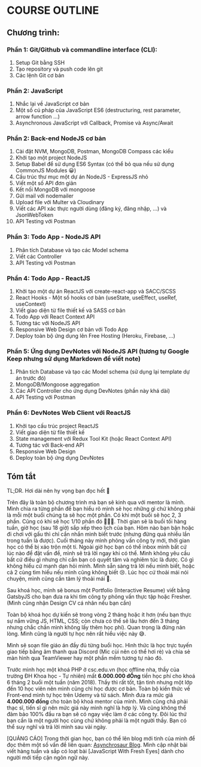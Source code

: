 # COURSE OUTLINE

## Chương trình:

### Phần 1: Git/Github và commandline interface (CLI):

1.  Setup Git bằng SSH
2. Tạo repository và push code lên git
3. Các lệnh Git cơ bản

### Phần 2: JavaScript

1. Nhắc lại về JavaScript cơ bản
2. Một số cú pháp của JavaScript ES6 (destructuring, rest parameter, arrow function ...)
3. Asynchronous JavaScript với Callback, Promise và Async/Await

### Phần 2: Back-end NodeJS cơ bản

1. Cài đặt NVM, MongoDB, Postman, MongoDB Compass các kiểu
1. Khởi tạo một project NodeJS
2. Setup Babel để sử dụng ES6 Syntax (có thể bỏ qua nếu sử dụng CommonJS Modules 😀)
3. Cấu trúc thư mục một dự án NodeJS - ExpressJS nhỏ
4. Viết một số API đơn giản
5. Kết nối MongoDB với mongoose
6. Gửi mail với nodemailer
7. Upload file với Multer và Cloudinary
8. Viết các API xác thực người dùng (đăng ký, đăng nhập, ...) và JsonWebToken
9. API Testing với Postman

### Phần 3: Todo App - NodeJS API

1. Phân tích Database và tạo các Model schema
2. Viết các Controller
3. API Testing với Postman

### Phần 4: Todo App - ReactJS

1. Khởi tạo một dự án ReactJS với create-react-app và SACC/SCSS
2. React Hooks - Một số hooks cơ bản (useState, useEffect, useRef, useContext)
3. Viết giao diện từ file thiết kế và SASS cơ bản
4. Todo App với React Context API
5. Tương tác với NodeJS API
6. Responsive Web Design cơ bản với Todo App
7. Deploy toàn bộ ứng dụng lên Free Hosting (Heroku, Firebase, ...)

### Phần 5: Ứng dụng DevNotes với NodeJS API (tương tự Google Keep nhưng sử dụng Markdown để viết note)

1. Phân tích Database và tạo các Model schema (sử dụng lại template dự án trước đó)
2. MongoDB/Mongoose aggregation
3. Các API Controller cho ứng dụng DevNotes (phần này khá dài)
4. API Testing với Postman

### Phần 6: DevNotes Web Client với ReactJS

1. Khởi tạo cấu trúc project ReactJS
2. Viết giao diện từ file thiết kế
3. State management với Redux Tool Kit (hoặc React Context API)
4. Tương tác với Back-end API
5. Responsive Web Design
6. Deploy toàn bộ ứng dụng DevNotes

## Tóm tắt

TL;DR. Hơi dài nên hy vọng bạn đọc hết 🤣

Trên đây là toàn bộ chương trình mà bạn sẽ kinh qua với mentor là mình. Mình chia ra từng phần để bạn hiểu rõ mình sẽ học những gì chứ không phải là mỗi một buổi chúng ta sẽ học một phần. Có khi một buổi sẽ học 2, 3 phần. Cũng có khi sẽ học 1/10 phần đó 🤣🤣🤣. Thời gian sẽ là buổi tối hàng tuần, giờ học (sau 18 giờ) sắp xếp theo lịch của bạn. Hôm nào bạn bận hoặc đi chơi với gấu thì chỉ cần nhắn mình biết trước (nhưng đừng quá nhiều lần trong tuần là được). Cuối tháng này mình phỏng vấn công ty mới, thời gian học có thể bị xáo trộn một tí. Ngoài giờ học bạn có thể inbox mình bất cứ lúc nào để đặt vấn đề, mình sẽ trả lời ngay khi có thể. Mình không yêu cầu bất cứ điều gì nhưng chỉ cần bạn có quyết tâm và nghiêm túc là được. Có gì không hiểu cứ mạnh dạn hỏi mình. Mình sẵn sàng trả lời nếu mình biết, hoặc cả 2 cùng tìm hiểu nếu mình cũng không biết 😢. Lúc học cứ thoải mái nói chuyện, mình cũng cần tâm lý thoải mái 🤭.

Sau khoá học, mình sẽ bonus một Portfolio (Interactive Resume) viết bằng GatsbyJS cho bạn đưa ra khi tìm công ty phỏng vấn thực tập hoặc Fresher. (Mình cũng nhận Design CV cá nhân nếu bạn cần)

Toàn bộ khoá học dự kiến sẽ trong vòng 2 tháng hoặc ít hơn (nếu bạn thực sự nắm vững JS, HTML, CSS; còn chưa có thể sẽ lâu hơn đến 3 tháng nhưng chắc chắn mình không lấy thêm học phí). Quan trọng là đừng nản lòng. Mình cũng là người tự học nên rất hiểu việc này 😅.

Mình sẽ soạn file giáo án đầy đủ từng buổi học. Hình thức là học trực tuyến giao tiếp bằng âm thanh qua Discord (Mic cùi nên có thể hơi rè) và chia sẻ màn hình qua TeamViewer hay một phần mềm tương tự nào đó.

Trước mình học một khoá PHP ở csc.edu.vn (học offline nha, thầy của trường ĐH Khoa học - Tự nhiên) mất **6.000.000 đỒng** tiền học phí cho khoá 6 tháng 2 buổi một tuần (năm 2018). Thầy thì rất tốt, tận tình nhưng một lớp đến 10 học viên nên mình cũng chỉ học được cơ bản. Toàn bộ kiến thức về Front-end mình tự học trên Udemy và từ sách. Mình đưa ra mức giá **4.000.000 đồng** cho toàn bộ khoá mentor của mình. Mình cũng chả phải thạc sĩ, tiến sĩ gì nên mức giá này mình nghĩ là hợp lý. Và cũng không thể đảm bảo 100% đầu ra bạn sẽ có ngay việc làm ở các công ty. Đôi lúc thứ bạn cần là một người học cùng chứ không phải là một người thầy. Bạn có thể suy nghĩ và trả lời mình sau vài ngày.

[QUẢNG CÁO] Trong thời gian học, bạn có thể lên blog mới tinh của mình để đọc thêm một số vấn đề liên quan: [Asynchrosaur Blog](https://asynchrosaur.gatsbyjs.io). Mình cập nhật bài viết hàng tuần và sắp có loạt bài [JavaScript With Fresh Eyes] dành cho người mới tiếp cận ngôn ngữ này.